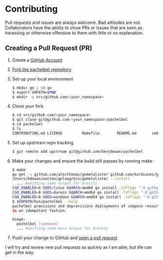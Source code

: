 # Contributing
Pull requests and issues are always welcome. Bad attitudes are not. Collaborators have the ability to close PRs or issues that are seen as harassing or otherwise offensive to them with little or no explanation.

## Creating a Pull Request (PR)
1. Create a [GitHub Account](https://github.com/signup/free)
2. [Fork the pachelbel repository](https://help.github.com/articles/fork-a-repo/)
3. Set-up your local environment
    ```bash
    $ mkdir go ; cd go
    $ export GOPATH=$PWD
    $ mkdir -p src/github.com/<your_namespace>
    ```

4.  Clone your fork
    ```bash
    $ cd src/github.com/<your_namespace>
    $ git clone git@github.com:<your_namespace>/pachelbel
    $ cd pachelbel
    $ ls
    CONTRIBUTING.md LICENSE         Makefile        README.md       cmd             config          connection      main.go         vendor
    ```
5. Set up upstream repo tracking
    ```bash
    $ git remote add upstream git@github.com/benjdewan/pachelbel
    ```
6. Make your changes and ensure the build still passes by running make:
    ```bash
    $ make
    go get -u github.com/alecthomas/gometalinter github.com/kardianos/govendor
    /Users/bdewan/watson/golang/bin/gometalinter --install
      ... #omitting some output for brevity
    CGO_ENABLED=0 GOOS=linux GOARCH=amd64 go install -ldflags "-X github.com/benjdewan/pachelbel/cmd.version=v0.3.0-3-g8d10621" github.com/benjdewan/pachelbel
    CGO_ENABLED=0 GOOS=darwin GOARCH=amd64 go install -ldflags "-X github.com/benjdewan/pachelbel/cmd.version=v0.3.0-3-g8d10621" github.com/benjdewan/pachelbel
    CGO_ENABLED=0 GOOS=windows GOARCH=amd64 go install -ldflags "-X github.com/benjdewan/pachelbel/cmd.version=v0.3.0-3-g8d10621" github.com/benjdewan/pachelbel
    $ $GOPATH/bin/pachelbel --help
    pachelbel provisions and deprovisions deployments of compose resources
    in an idempotent fashion.

    Usage:
      pachelbel [command]
      ... #omitting some more output for brevity
    ```
7. Push your change to GitHub and [open a pull request](https://developer.github.com/v3/pulls/)

I will try and review new pull requests as quickly as I am able, but life can get in the way.

